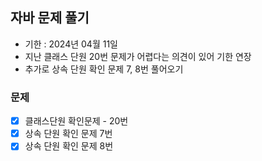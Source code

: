 
## 자바 문제 풀기
- 기한 : 2024년 04월 11일
- 지난 클래스 단원 20번 문제가 어렵다는 의견이 있어 기한 연장
- 추가로 상속 단원 확인 문제 7, 8번 풀어오기

### 문제
- [x] 클래스단원 확인문제 - 20번
- [x] 상속 단원 확인 문제 7번
- [x] 상속 단원 확인 문제 8번
